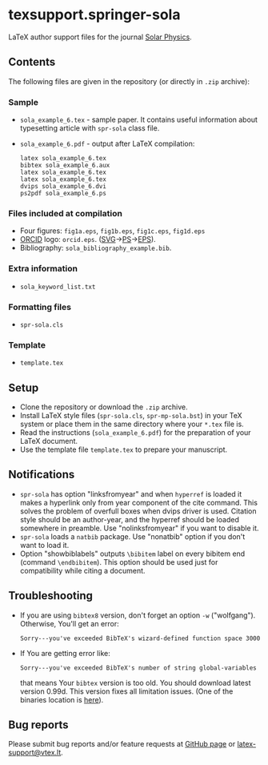 # texsupport.springer-sola

LaTeX author support files for the journal 
[Solar Physics](https://www.springer.com/journal/11207).

## Contents

The following files are given in the repository (or directly in `.zip` archive):

### Sample

-   `sola_example_6.tex` - sample paper. It contains useful information about 
    typesetting article with `spr-sola` class file.
-   `sola_example_6.pdf` - output after LaTeX compilation:

        latex sola_example_6.tex
        bibtex sola_example_6.aux
        latex sola_example_6.tex
        latex sola_example_6.tex
        dvips sola_example_6.dvi
        ps2pdf sola_example_6.ps

### Files included at compilation

-   Four figures: `fig1a.eps`, `fig1b.eps`, `fig1c.eps`, `fig1d.eps`
-   [ORCID](https://orcid.org/) logo: `orcid.eps`.
    ([SVG](https://figshare.com/articles/ORCID_iD_icon_graphics/5008697)&rarr;[PS](https://cairosvg.org/)&rarr;[EPS](https://www.ghostscript.com/doc/Devices.htm#EPS)).
-   Bibliography: `sola_bibliography_example.bib`.


### Extra information

-   `sola_keyword_list.txt`

### Formatting files  

-   `spr-sola.cls`

### Template

-   `template.tex`

## Setup

-   Clone the repository or download the `.zip` archive.
-   Install LaTeX style files (`spr-sola.cls`, `spr-mp-sola.bst`) 
    in your TeX system or place them in the same directory where your `*.tex` file is.
-   Read the instructions (`sola_example_6.pdf`) for the preparation of your LaTeX document.
-   Use the template file `template.tex` to prepare your manuscript.

## Notifications

-   `spr-sola` has option "linksfromyear"
    and when `hyperref` is loaded it makes a hyperlink only 
    from year component of the cite command. This solves 
    the problem of overfull boxes when dvips driver is used.
    Citation style should be an author-year, and the hyperref 
    should be loaded somewhere in preamble.
    Use "nolinksfromyear" if you want to disable it.
-   `spr-sola` loads a `natbib` package. 
    Use "nonatbib" option if you don't want to load it.
-   Option "showbiblabels" outputs `\bibitem` label on every 
    bibitem end (command `\endbibitem`). This option should be used 
    just for compatibility while citing a document.

## Troubleshooting

-   If you are using `bibtex8` version, don't forget an option `-w` ("wolfgang"). 
    Otherwise, You'll get an error:

        Sorry---you've exceeded BibTeX's wizard-defined function space 3000

-   If You are getting error like:

        Sorry---you've exceeded BibTeX's number of string global-variables

    that means Your `bibtex` version is too old. You should download latest 
    version 0.99d. This version fixes all limitation issues. 
    (One of the binaries location is [here](http://ftp.math.utah.edu/pub/texlive-utah/bin/)).
    

## Bug reports

Please submit bug reports and/or feature requests
at [GitHub page](https://github.com/vtex-soft/texsupport.springer-sola/issues) or 
[latex-support@vtex.lt](mailto:latex-support@vtex.lt).



